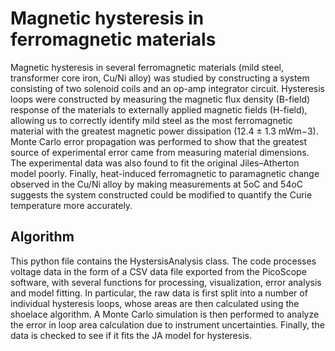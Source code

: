 # Magnetic hysteresis in ferromagnetic materials

Magnetic hysteresis in several ferromagnetic materials (mild steel, transformer core iron, Cu/Ni alloy) was studied by constructing a system consisting of two solenoid coils and an op-amp integrator circuit. Hysteresis loops were constructed by measuring the magnetic flux density (B-field) response of the materials to externally applied magnetic fields (H-field), allowing us to correctly identify mild steel as the most ferromagnetic material with the greatest magnetic power dissipation (12.4 ± 1.3 mWm−3). Monte Carlo error propagation was performed to show that the greatest source of experimental error came from measuring material dimensions. The experimental data was also found to fit the original Jiles–Atherton model poorly. Finally, heat-induced ferromagnetic to paramagnetic change observed in the Cu/Ni alloy by making measurements at 5oC and 54oC suggests the system constructed could be modified to quantify the Curie temperature more accurately.

## Algorithm

This python file contains the HystersisAnalysis class. The code processes voltage data in the form of a CSV data file exported from the PicoScope software, with several functions for processing, visualization, error analysis and model fitting. In particular, the raw data is first split into a number of individual hysteresis loops, whose areas are then calculated using the shoelace algorithm. A Monte Carlo simulation is then performed to analyze the error in loop area calculation due to instrument uncertainties. Finally, the data is checked to see if it fits the JA model for hysteresis.
